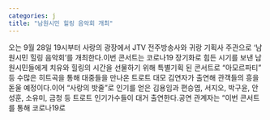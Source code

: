 ```yaml
---
categories: j
title: "남원시민 힐링 음악회 개최"
---
```

오는 9월 28일 19시부터 사랑의 광장에서 JTV 전주방송사와 귀랑 기획사 주관으로 ‘남원시민 힐링 음악회’를 개최한다.이번 콘서트는 코로나19 장기화로 힘든 시기를 보낸 남원시민들에게 치유와 힐링의 시간을 선물하기 위해 특별기획 된 콘서트로 “아모르파티” 등 수많은 히트곡을 통해 대중들을 만나온 트로트 대모 김연자가 출연해 관객들의 흥을 돋울 예정이다.이어 “사랑의 밧줄”로 인기를 얻은 김용임과 편승엽, 서지오, 박구윤, 안성훈, 소유미, 금청 등 트로트 인기가수들이 대거 출연한다.공연 관계자는 “이번 콘서트를 통해 코로나19로